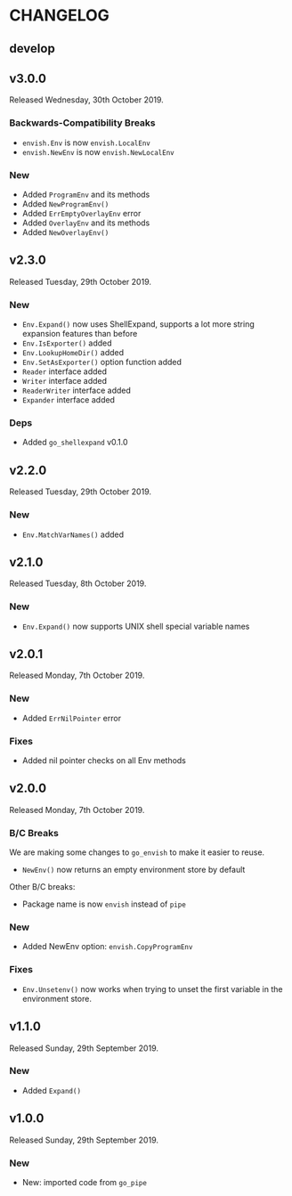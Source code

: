 # CHANGELOG

## develop

## v3.0.0

Released Wednesday, 30th October 2019.

### Backwards-Compatibility Breaks

* `envish.Env` is now `envish.LocalEnv`
* `envish.NewEnv` is now `envish.NewLocalEnv`

### New

* Added `ProgramEnv` and its methods
* Added `NewProgramEnv()`
* Added `ErrEmptyOverlayEnv` error
* Added `OverlayEnv` and its methods
* Added `NewOverlayEnv()`

## v2.3.0

Released Tuesday, 29th October 2019.

### New

* `Env.Expand()` now uses ShellExpand, supports a lot more string expansion features than before
* `Env.IsExporter()` added
* `Env.LookupHomeDir()` added
* `Env.SetAsExporter()` option function added
* `Reader` interface added
* `Writer` interface added
* `ReaderWriter` interface added
* `Expander` interface added

### Deps

* Added `go_shellexpand` v0.1.0

## v2.2.0

Released Tuesday, 29th October 2019.

### New

* `Env.MatchVarNames()` added

## v2.1.0

Released Tuesday, 8th October 2019.

### New

* `Env.Expand()` now supports UNIX shell special variable names

## v2.0.1

Released Monday, 7th October 2019.

### New

* Added `ErrNilPointer` error

### Fixes

* Added nil pointer checks on all Env methods

## v2.0.0

Released Monday, 7th October 2019.

### B/C Breaks

We are making some changes to `go_envish` to make it easier to reuse.

* `NewEnv()` now returns an empty environment store by default

Other B/C breaks:

* Package name is now `envish` instead of `pipe`

### New

* Added NewEnv option: `envish.CopyProgramEnv`

### Fixes

* `Env.Unsetenv()` now works when trying to unset the first variable in the environment store.

## v1.1.0

Released Sunday, 29th September 2019.

### New

* Added `Expand()`

## v1.0.0

Released Sunday, 29th September 2019.

### New

* New: imported code from `go_pipe`